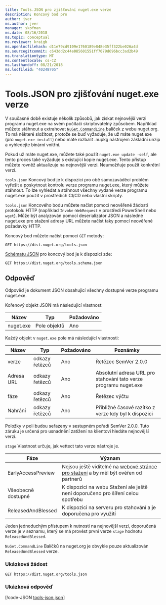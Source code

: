 ```yaml
---
title: Tools.JSON pro zjišťování nuget.exe verze
description: Koncový bod pro
author: jver
ms.author: jver
manager: skofman
ms.date: 08/16/2018
ms.topic: conceptual
ms.reviewer: kraigb
ms.openlocfilehash: d11e79cd9109e1760189e848e35ff322be026a4d
ms.sourcegitcommit: c643dd2c44e085601551ff7079d696bcc3ad2b49
ms.translationtype: MT
ms.contentlocale: cs-CZ
ms.lasthandoff: 08/21/2018
ms.locfileid: "40248705"
---
```

# <a name="toolsjson-for-discovering-nugetexe-versions"></a>Tools.JSON pro zjišťování nuget.exe verze

V současné době existuje několik způsobů, jak získat nejnovější verzi programu nuget.exe na svém počítači skriptovatelný způsobem. Například můžete stáhnout a extrahovat [ `NuGet.CommandLine` ](https://www.nuget.org/packages/NuGet.CommandLine/) balíček z webu nuget.org. To má některé složitost, protože se buď vyžaduje, že už máte nuget.exe (pro `nuget.exe install`) nebo máte rozbalit .nupkg nástrojem základní unzip a vyhledejte binární vnitřní.

Pokud už máte nuget.exe, můžete také použít `nuget.exe update -self`, ale tento proces také vyžaduje s existující kopie nuget.exe. Tento přístup můžete rovněž aktualizuje na nejnovější verzi. Neumožňuje použít konkrétní verzi.

`tools.json` Koncový bod je k dispozici pro obě samozaváděcí problém vyřešit a poskytnout kontrolu verze programu nuget.exe, který můžete stáhnout. To lze vyhledat a stáhnout všechny vydané verze programu nuget.exe použít v prostředích CI/CD nebo vlastní skripty.

`tools.json` Koncového bodu můžete načíst pomocí neověřené žádosti protokolu HTTP (například `Invoke-WebRequest` v prostředí PowerShell nebo `wget`). Může být analyzován pomocí deserializátor JSON a následné nuget.exe pro stažení adresy URL můžete načíst taky pomocí neověřené požadavky HTTP.

Koncový bod můžete načíst pomocí `GET` metody:

    GET https://dist.nuget.org/tools.json

[Schématu JSON](http://json-schema.org/) pro koncový bod je k dispozici zde:

    GET https://dist.nuget.org/tools.schema.json

## <a name="response"></a>Odpověď

Odpověď je dokument JSON obsahující všechny dostupné verze programu nuget.exe.

Kořenový objekt JSON má následující vlastnost:

Název      | Typ             | Požadováno
--------- | ---------------- | --------
nuget.exe | Pole objektů | Ano

Každý objekt v `nuget.exe` pole má následující vlastnosti:

Název     | Typ   | Požadováno | Poznámky
-------- | ------ | -------- | -----
verze  | odkazy řetězců | Ano      | Řetězec SemVer 2.0.0
Adresa URL      | odkazy řetězců | Ano      | Absolutní adresa URL pro stahování tato verze programu nuget.exe
fáze    | odkazy řetězců | Ano      | Řetězec výčtu
Nahrání | odkazy řetězců | Ano      | Přibližné časové razítko z verze kdy byl k dispozici

Položky v poli budou seřazeny v sestupném pořadí SemVer 2.0.0. Tuto záruku je určená pro usnadnění zatížení na klientovi hledáte nejnovější verzi. 

`stage` Vlastnost určuje, jak vettect tato verze nástroje je. 

Fáze              | Význam
------------------ | ------
EarlyAccessPreview | Nejsou ještě viditelné na [webové stránce pro stažení](https://www.nuget.org/downloads) a by měl být ověřen od partnerů
Všeobecně dostupné           | K dispozici na webu Stažení ale ještě není doporučeno pro šíření celou spotřebu
ReleasedAndBlessed | K dispozici na serveru pro stahování a je doporučena pro využití

Jeden jednoduchým přístupem k nutnosti na nejnovější verzi, doporučená verze je v seznamu, který se má provést první verze `stage` hodnotu `ReleasedAndBlessed`.

`NuGet.CommandLine` Balíčků na nuget.org je obvykle pouze aktualizován `ReleasedAndBlessed` verze.

### <a name="sample-request"></a>Ukázková žádost

    GET https://dist.nuget.org/tools.json

### <a name="sample-response"></a>Ukázková odpověď

[!code-JSON [tools-json.json](./_data/tools-json.json)]
